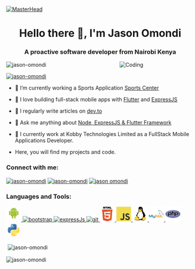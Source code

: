[![MasterHead](https://gshock.casio.com/content/casio/locales/us/en/brands/gshock/products/collection/limited/_jcr_content/root/responsivegrid/container_copy_copy_/item_1657220189523_c.casiocoreimg.gif/1670625434357/gshock-universe-character-animation-site-banner-illustrationfade-bg-1920x612-%281%29.gif)](https://www.instagram.com/jason-omondi/)
<h1 align="center">Hello there 👋, I'm Jason Omondi</h1>
<h3 align="center">A proactive software developer from Nairobi Kenya</h3>
<img align="right" alt="Coding" width="200" src="https://img.icons8.com/?size=100&id=qtCMtMWQphXg&format=png&color=000000">

<p align="left"> <img src="https://komarev.com/ghpvc/?username=jason-omondi&label=Profile%20views&color=0e75b6&style=flat" alt="jason-omondi" /> </p>

<p align="left"> <a href="https://twitter.com/jason-omondi" target="blank"><img src="https://img.shields.io/twitter/follow/jason-omondi?logo=twitter&style=for-the-badge" alt="jason-omondi" /></a> </p>

- 🔭 I’m currently working a Sports Application [Sports Center](https://github.com/Jason-Omondi/sports-mobile-app)

- 🌱 I love building full-stack mobile apps with [Flutter](https://www.pub.dev) and [ExpressJS](https://expressjs.com/en/5x/api.html)

- 📝 I regularly write articles on [dev.to](https://dev.to/jasonomondi)

- 💬 Ask me anything about [Node, ExpressJS & Flutter Framework](https://expressjs.com/en/5x/api.html)

<!-- 📫 Please feel free to contact me at [jason.naboth@gmail.com](https://mail.google.com/) -->

- 🌱 I currently work at Kobby Technologies Limited as a FullStack Mobile Applications Developer.

- Here, you will find my projects and code.


<h3 align="left">Connect with me:</h3>
<p align="left">
<a href="https://dev.to/jasonomondi" target="blank"><img align="center" src="https://raw.githubusercontent.com/rahuldkjain/github-profile-readme-generator/master/src/images/icons/Social/devto.svg" alt="jason-omondi" height="30" width="40" /></a>
<a href="https://twitter.com/jason-omondi" target="blank"><img align="center" src="https://raw.githubusercontent.com/rahuldkjain/github-profile-readme-generator/master/src/images/icons/Social/twitter.svg" alt="jason-omondi" height="30" width="40" /></a>
<a href="https://www.linkedin.com/in/jason-omondi-00a06019b/" target="blank"><img align="center" src="https://raw.githubusercontent.com/rahuldkjain/github-profile-readme-generator/master/src/images/icons/Social/linked-in-alt.svg" alt="jason omondi" height="30" width="40" /></a>
</p>

<h3 align="left">Languages and Tools:</h3>
<p align="left"> <a href="https://developer.android.com" target="_blank" rel="noreferrer"> <img src="https://raw.githubusercontent.com/devicons/devicon/master/icons/android/android-original-wordmark.svg" alt="android" width="40" height="40"/> </a> <a href="https://getbootstrap.com" target="_blank" rel="noreferrer"> <img src="https://img.icons8.com/?size=100&id=5pu47piHKg1I&format=png&color=000000" alt="bootstrap" width="40" height="40"/> </a>  <a href="https://www.w3schools.com/css/" target="_blank" rel="noreferrer"> <img src="https://img.icons8.com/?size=100&id=hsPbhkOH4FMe&format=png&color=000000" alt="expressJs" width="40" height="40"/> </a> <a href="https://git-scm.com/" target="_blank" rel="noreferrer"> <img src="https://www.vectorlogo.zone/logos/git-scm/git-scm-icon.svg" alt="git" width="40" height="40"/> </a> <a href="https://www.w3.org/html/" target="_blank" rel="noreferrer"> <img src="https://raw.githubusercontent.com/devicons/devicon/master/icons/html5/html5-original-wordmark.svg" alt="html5" width="40" height="40"/> </a> <a href="https://img.icons8.com/?size=100&id=2ZOaTclOqD4q&format=png&color=000000" target="_blank" rel="noreferrer"> <img src="https://raw.githubusercontent.com/devicons/devicon/master/icons/javascript/javascript-original.svg" alt="javascript" width="40" height="40"/> </a> <a href="https://www.linux.org/" target="_blank" rel="noreferrer"> <img src="https://raw.githubusercontent.com/devicons/devicon/master/icons/linux/linux-original.svg" alt="linux" width="40" height="40"/> </a> <a href="https://www.mysql.com/" target="_blank" rel="noreferrer"> <img src="https://raw.githubusercontent.com/devicons/devicon/master/icons/mysql/mysql-original-wordmark.svg" alt="mysql" width="40" height="40"/> </a> <a href="https://www.php.net" target="_blank" rel="noreferrer"> <img src="https://raw.githubusercontent.com/devicons/devicon/master/icons/php/php-original.svg" alt="php" width="40" height="40"/> </a> <a href="https://www.python.org" target="_blank" rel="noreferrer"> <img src="https://raw.githubusercontent.com/devicons/devicon/master/icons/python/python-original.svg" alt="python" width="40" height="40"/> </a> </p>

<p>&nbsp;<img align="center" src="https://github-readme-stats.vercel.app/api?username=jason-omondi&show_icons=true&locale=en" alt="jason-omondi" /></p>

<p><img align="center" src="https://github-readme-streak-stats.herokuapp.com/?user=jason-omondi&" alt="jason-omondi" /></p>
